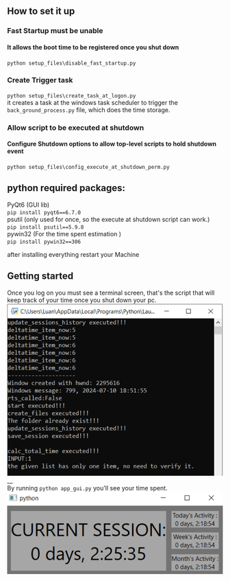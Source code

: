## How to set it up

### Fast Startup must be unable
#### It allows the boot time to be registered once you shut down
``python setup_files\disable_fast_startup.py ``

### Create Trigger task
``python setup_files\create_task_at_logon.py`` <br />
it creates a task at the windows task scheduler to trigger the `back_ground_process.py` file, which does the time storage. 

### Allow script to be executed at shutdown
#### Configure Shutdown options to allow top-level scripts to hold shutdown event
``python setup_files\config_execute_at_shutdown_perm.py``

## python required packages:
PyQt6 (GUI lib) <br />
``pip install pyqt6==6.7.0`` <br />
psutil (only used for once, so the execute at shutdown script can work.) <br />
``pip install psutil==5.9.8`` <br />
pywin32 (For the time spent estimation )<br />
``pip install pywin32==306``

after installing everything restart your Machine

## Getting started
Once you log on you must see a terminal screen, that's the script that will keep track of your time once you shut down your pc.<br />
![alt text](image-1.png)__
<br />
By running ``python app_gui.py`` you'll see your time spent. <br />
![alt text](image.png)
<br />

